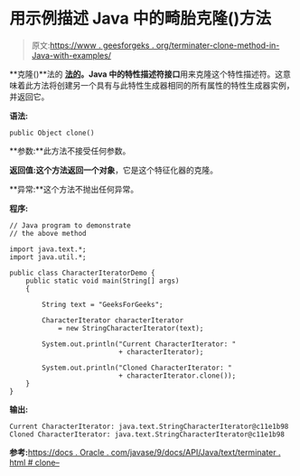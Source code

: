 # 用示例描述 Java 中的畸胎克隆()方法

> 原文:[https://www . geesforgeks . org/terminater-clone-method-in-Java-with-examples/](https://www.geeksforgeeks.org/characteriterator-clone-method-in-java-with-examples/)

**克隆()**法的 **[法的](https://www.geeksforgeeks.org/tag/java-text-package/)。Java 中的特性描述符接口**用来克隆这个特性描述符。这意味着此方法将创建另一个具有与此特性生成器相同的所有属性的特性生成器实例，并返回它。

**语法:**

```
public Object clone()

```

**参数:**此方法不接受任何参数。

**返回值:**这个方法返回一个**对象**，它是这个特征化器的克隆。

**异常:**这个方法不抛出任何异常。

**程序:**

```
// Java program to demonstrate
// the above method

import java.text.*;
import java.util.*;

public class CharacterIteratorDemo {
    public static void main(String[] args)
    {

        String text = "GeeksForGeeks";

        CharacterIterator characterIterator
            = new StringCharacterIterator(text);

        System.out.println("Current CharacterIterator: "
                           + characterIterator);

        System.out.println("Cloned CharacterIterator: "
                           + characterIterator.clone());
    }
}
```

**输出:**

```
Current CharacterIterator: java.text.StringCharacterIterator@c11e1b98
Cloned CharacterIterator: java.text.StringCharacterIterator@c11e1b98

```

**参考:**[https://docs . Oracle . com/javase/9/docs/API/Java/text/terminater . html # clone–](https://docs.oracle.com/javase/9/docs/api/java/text/CharacterIterator.html#clone--)
